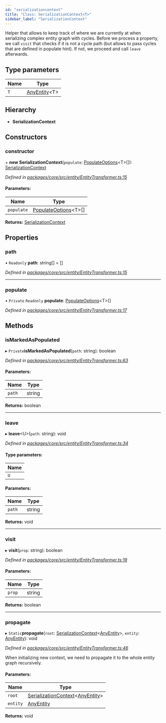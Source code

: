 ```yaml
---
id: "serializationcontext"
title: "Class: SerializationContext<T>"
sidebar_label: "SerializationContext"
---
```


Helper that allows to keep track of where we are currently at when serializing complex entity graph with cycles.
Before we process a property, we call `visit` that checks if it is not a cycle path (but allows to pass cycles that
are defined in populate hint). If not, we proceed and call `leave` afterwards.

## Type parameters

Name | Type |
------ | ------ |
`T` | [AnyEntity](../index.md#anyentity)&#60;T> |

## Hierarchy

* **SerializationContext**

## Constructors

### constructor

\+ **new SerializationContext**(`populate`: [PopulateOptions](../index.md#populateoptions)&#60;T>[]): [SerializationContext](serializationcontext.md)

*Defined in [packages/core/src/entity/EntityTransformer.ts:15](https://github.com/mikro-orm/mikro-orm/blob/8766baa31/packages/core/src/entity/EntityTransformer.ts#L15)*

#### Parameters:

Name | Type |
------ | ------ |
`populate` | [PopulateOptions](../index.md#populateoptions)&#60;T>[] |

**Returns:** [SerializationContext](serializationcontext.md)

## Properties

### path

• `Readonly` **path**: string[] = []

*Defined in [packages/core/src/entity/EntityTransformer.ts:15](https://github.com/mikro-orm/mikro-orm/blob/8766baa31/packages/core/src/entity/EntityTransformer.ts#L15)*

___

### populate

• `Private` `Readonly` **populate**: [PopulateOptions](../index.md#populateoptions)&#60;T>[]

*Defined in [packages/core/src/entity/EntityTransformer.ts:17](https://github.com/mikro-orm/mikro-orm/blob/8766baa31/packages/core/src/entity/EntityTransformer.ts#L17)*

## Methods

### isMarkedAsPopulated

▸ `Private`**isMarkedAsPopulated**(`path`: string): boolean

*Defined in [packages/core/src/entity/EntityTransformer.ts:63](https://github.com/mikro-orm/mikro-orm/blob/8766baa31/packages/core/src/entity/EntityTransformer.ts#L63)*

#### Parameters:

Name | Type |
------ | ------ |
`path` | string |

**Returns:** boolean

___

### leave

▸ **leave**&#60;U>(`path`: string): void

*Defined in [packages/core/src/entity/EntityTransformer.ts:34](https://github.com/mikro-orm/mikro-orm/blob/8766baa31/packages/core/src/entity/EntityTransformer.ts#L34)*

#### Type parameters:

Name |
------ |
`U` |

#### Parameters:

Name | Type |
------ | ------ |
`path` | string |

**Returns:** void

___

### visit

▸ **visit**(`prop`: string): boolean

*Defined in [packages/core/src/entity/EntityTransformer.ts:19](https://github.com/mikro-orm/mikro-orm/blob/8766baa31/packages/core/src/entity/EntityTransformer.ts#L19)*

#### Parameters:

Name | Type |
------ | ------ |
`prop` | string |

**Returns:** boolean

___

### propagate

▸ `Static`**propagate**(`root`: [SerializationContext](serializationcontext.md)&#60;[AnyEntity](../index.md#anyentity)>, `entity`: [AnyEntity](../index.md#anyentity)): void

*Defined in [packages/core/src/entity/EntityTransformer.ts:46](https://github.com/mikro-orm/mikro-orm/blob/8766baa31/packages/core/src/entity/EntityTransformer.ts#L46)*

When initializing new context, we need to propagate it to the whole entity graph recursively.

#### Parameters:

Name | Type |
------ | ------ |
`root` | [SerializationContext](serializationcontext.md)&#60;[AnyEntity](../index.md#anyentity)> |
`entity` | [AnyEntity](../index.md#anyentity) |

**Returns:** void
